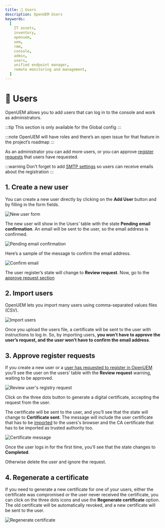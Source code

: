```yaml
---
title: 👥 Users
description: OpenUEM Users
keywords:
  [
    IT assets,
    inventory,
    openuem,
    uem,
    rmm,
    console,
    admin,
    users,
    unified endpoint manager,
    remote monitoring and management,
  ]
---
```


# 👥 Users

OpenUEM allows you to add users that can log in to the console and work as administrators.

:::tip
This section is only available for the Global config
:::

:::note
OpenUEM will have roles and there’s an open issue for that feature in the project’s roadmap
:::

As an administrator you can add more users, or you can approve [register requests](/docs/04-Console/11-register.md) that users have requested.

:::warning
Don’t forget to add [SMTP settings](/docs/05-Administration/04-smtp.md) so users can receive emails about the registration
:::

## 1. Create a new user

You can create a new user directly by clicking on the **Add User** button and by filling in the form fields.

![New user form](/img/console/new_user_form.png)

The new user will show in the Users’ table with the state **Pending email confirmation**. An email will be sent to the user, so the email address is confirmed.

![Pending email confirmation](/img/console/pending_email_confirmation.png)

Here’s a sample of the message to confirm the email address.

![Confirm email](/img/console/confirm_message.png)

The user register’s state will change to **Review request**. Now, go to the [approve request section](/docs/05-Administration/01-users.md#3-approve-register-requests)

## 2. Import users

OpenUEM lets you import many users using comma-separated values files (CSV).

![Import users](/img/console/import_users.png)

Once you upload the users file, a certificate will be sent to the user with instructions to log in. So, by importing users, **you won’t have to approve the user’s request, and the user won’t have to confirm the email address**.

## 3. Approve register requests

If you create a new user or a [user has requested to register in OpenUEM](/docs/04-Console/11-register.md) you’ll see the user on the users’ table with the **Review request** warning, waiting to be approved.

![Review user's registry request](/img/console/users_review_request.png)

Click on the three dots button to generate a digital certificate, accepting the request from the user.

The certificate will be sent to the user, and you’ll see that the state will change to **Certificate sent**. The message will include the user certificate that has to be [imported](/docs/Advanced%20Topics/user-certificate) to the users's browser and the CA certificate that has to be imported as trusted authority too.

![Certificate message](/img/console/certificate_message.png)

Once the user logs in for the first time, you’ll see that the state changes to **Completed**.

Otherwise delete the user and ignore the request.

## 4. Regenerate a certificate

If you need to generate a new certificate for one of your users, either the certificate was compromised or the user never received the certificate, you can click on the three dots icons and use the **Regenerate certificate** option. The old certificate will be automatically revoked, and a new certificate will be sent to the user.

![Regenerate certificate](/img/console/regenerate_certificate.png)
